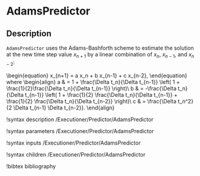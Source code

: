 # AdamsPredictor

## Description

`AdamsPredictor` uses the Adams-Bashforth scheme to estimate the solution at the new time step value $x_{n+1}$ by a linear combination of $x_{n}$, $x_{n-1}$, and $x_{n-2}$:

\begin{equation}
  x_{n+1} = a x_n + b x_{n-1} + c x_{n-2},
\end{equation}
where
\begin{align}
   a & = 1 + \frac{\Delta t_n}{\Delta t_{n-1}} \left( 1 + \frac{1}{2}\frac{\Delta t_n}{\Delta t_{n-1}} \right)\\
   b & = -\frac{\Delta t_n}{\Delta t_{n-1}} \left( 1 + \frac{1}{2} \frac{\Delta t_n}{\Delta t_{n-1}}
     + \frac{1}{2} \frac{\Delta t_n}{\Delta t_{n-2}} \right)\\
   c & = \frac{\Delta t_n^2}{2 \Delta t_{n-1} \Delta t_{n-2}}.
\end{align}


!syntax description /Executioner/Predictor/AdamsPredictor

!syntax parameters /Executioner/Predictor/AdamsPredictor

!syntax inputs /Executioner/Predictor/AdamsPredictor

!syntax children /Executioner/Predictor/AdamsPredictor

!bibtex bibliography
